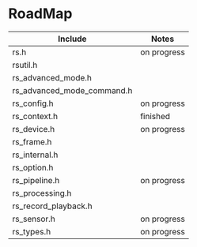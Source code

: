 # RoadMap

| Include                     | Notes
|-----------------------------|---------------|
| rs.h                        | on progress    
| rsutil.h                    |              
| rs_advanced_mode.h          |              
| rs_advanced_mode_command.h  |
| rs_config.h                 | on progress 
| rs_context.h                | finished 
| rs_device.h                 | on progress 
| rs_frame.h                  |
| rs_internal.h               |
| rs_option.h                 |
| rs_pipeline.h               | on progress 
| rs_processing.h             |
| rs_record_playback.h        |
| rs_sensor.h                 | on progress 
| rs_types.h                  | on progress 


